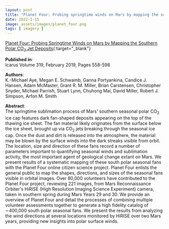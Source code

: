 ```yaml
---
layout: post
title: "Planet Four: Probing springtime winds on Mars by mapping the southern polar CO2 jet deposits"
date: 2022-1-15
image: assets/images/planet_four.png
tags: [ imagery ]
---
```


[Planet Four: Probing Springtime Winds on Mars by Mapping the Southern Polar CO<sub>2</sub> Jet Deposits](https://arxiv.org/pdf/1803.10341.pdf){:target="_blank"}  

**Published in**:   
Icarus Volume 319, February 2019, Pages 558-598  

**Authors**:   
K.-Michael Aye, Megan E. Schwamb, Ganna Portyankina, Candice J. Hansen, Adam McMaster, Grant R. M. Miller, Brian Carstensen, Christopher Snyder, Michael Parrish, Stuart Lynn, Chuhong Mai, David Miller, Robert J. Simpson, Arfon M. Smith

**Abstract**:   
The springtime sublimation process of Mars' southern seasonal polar CO<sub>2</sub> ice cap features dark fan-shaped deposits appearing on the top of the thawing ice sheet. The fan material likely originates from the surface below the ice sheet, brought up via CO<sub>2</sub> jets breaking through the seasonal ice cap. Once the dust and dirt is released into the atmosphere, the material may be blown by the surface winds into the dark streaks visible from orbit. The location, size and direction of these fans record a number of parameters important to quantifying seasonal winds and sublimation activity, the most important agent of geological change extant on Mars. We present results of a systematic mapping of these south polar seasonal fans with the Planet Four online citizen science project. Planet Four enlists the general public to map the shapes, directions, and sizes of the seasonal fans visible in orbital images. Over 80,000 volunteers have contributed to the Planet Four project, reviewing 221 images, from Mars Reconnaissance Orbiter's HiRISE (High Resolution Imaging Science Experiment) camera, taken in southern spring during Mars Years 29 and 30. We provide an overview of Planet Four and detail the processes of combining multiple volunteer assessments together to generate a high fidelity catalog of ∼400,000 south polar seasonal fans. We present the results from analyzing the wind directions at several locations monitored by HiRISE over two Mars years, providing new insights into polar surface winds. 